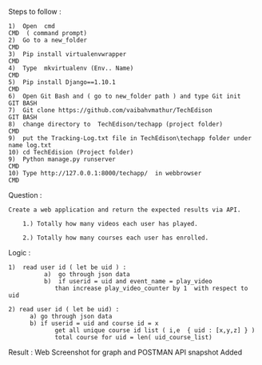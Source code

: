 Steps to follow  :

    1)	Open  cmd                                                               CMD  ( command prompt)
    2)	Go to a new_folder		                               					CMD
    3)	Pip install virtualenvwrapper					                        CMD
    4)	Type  mkvirtualenv (Env.. Name)					                        CMD
    5)	Pip install Django==1.10.1						                        CMD
    6)	Open Git Bash and ( go to new_folder path ) and type Git init           GIT BASH
    7)	Git clone https://github.com/vaibahvmathur/TechEdison                   GIT BASH
    8)	change directory to  TechEdison/techapp (project folder)                CMD
    9)  put the Tracking-Log.txt file in TechEdison\techapp folder under name log.txt
    10) cd TechEdision (Project folder) 
    9)	Python manage.py runserver					                             CMD
    10)	Type http://127.0.0.1:8000/techapp/  in webbrowser		                 CMD




Question :
	  
    Create a web application and return the expected results via API.

		1.) Totally how many videos each user has played.

		2.) Totally how many courses each user has enrolled.




Logic :

    1)  read user id ( let be uid ) :
 		      a)  go through json data  
		      b)  if userid = uid and event_name = play_video  
                 than increase play_video_counter by 1  with respect to uid

    2) read user id ( let be uid) :
          a) go through json data
          b) if userid = uid and course id = x  
                 get all unique course id list ( i,e  { uid : [x,y,z] } ) 
                 total course for uid = len( uid_course_list)
 
 
 
                     
Result :  Web Screenshot for graph and POSTMAN API snapshot Added                     

